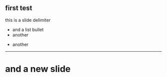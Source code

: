 first test
---
this is a slide delimiter
- and a list bullet
- another

* another
---
# and a new slide
